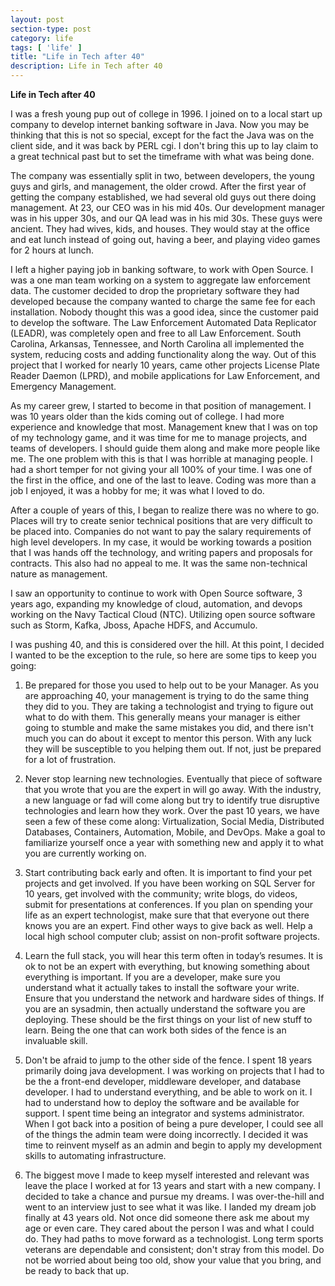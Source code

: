 ```yaml
---
layout: post
section-type: post
category: life
tags: [ 'life' ]
title: "Life in Tech after 40"
description: Life in Tech after 40
---
```


**Life in Tech after 40**

I was a fresh young pup out of college in 1996.  I joined on to a local start up company to develop internet banking software in Java.  Now you may be thinking that this is not so special, except for the fact the Java was on the client side, and it was back by PERL cgi.  I don't bring this up to lay claim to a great technical past but to set the timeframe with what was being done.

The company was essentially split in two, between developers, the young guys and girls, and management, the older crowd.  After the first year of getting the company established, we had several old guys out there doing management.  At 23,
 our CEO was in his mid 40s.  Our development manager was in his upper 30s, and our QA lead was in his mid 30s.  These guys were ancient.  They had wives, kids, and houses.  They would stay at the office and eat lunch instead of going out, having a beer, and playing video games for 2 hours at lunch.  

I left a higher paying job in banking software, to work with Open Source.  I was a one man team working on a system to aggregate law enforcement data.  The customer decided to drop the proprietary software they had developed because the company wanted to charge the same fee for each installation.  Nobody thought this was a good idea, since the customer paid to develop the software.  The Law Enforcement Automated Data Replicator (LEADR), was completely open and free to all Law Enforcement.  South Carolina, Arkansas, Tennessee, and North Carolina all implemented the system, reducing costs and adding functionality along the way.  Out of this project that I worked for nearly 10 years, came other projects License Plate Reader Daemon (LPRD), and mobile applications for Law Enforcement, and Emergency Management. 

 As my career grew, I started to become in that position of management.  I was 10 years older than the kids coming out of college.  I had more experience and knowledge that most.   Management knew that I was on top of my technology game, and it was time for me to manage projects, and teams of developers.  I should guide them along and make more people like
  me.   The one problem with this is that I was horrible at managing people.  I had a short temper for not giving your all 100% of your time.  I was one of the first in the office, and one of the last to leave.  Coding was more than a job I enjoyed, it was a hobby for me; it was what I loved to do.


  After a couple of years of this, I began to realize there was no where to go.  Places will try to create senior technical positions that are very difficult to be placed into.  Companies do not want to pay the salary requirements of high level developers.  In my case, it would be working towards a position that I was hands off the technology, and writing papers and proposals for contracts.  This also had no appeal to me.  It was the same non-technical nature as management.

I saw an opportunity to continue to work with Open Source software, 3 years ago, expanding my knowledge of cloud, automation, and devops working on the Navy Tactical Cloud (NTC).  Utilizing open source software such as Storm, Kafka, Jboss, Apache HDFS, and Accumulo.

I was pushing 40, and this is considered over the hill.  At this point, I decided I wanted to be the exception to the rule, so here are some tips to keep you going:

1.  Be prepared for those you used to help out to be your Manager.  As you are approaching 40, your management is trying to do the same thing they did to you.  They are taking a technologist and trying to figure out what to do with them.  This generally means your manager is either going to stumble and make the same mistakes you did, and there isn't much you can do about it except to mentor this person.  With any luck they will be susceptible to you helping them out.  If not, just be prepared for a lot of frustration.

2.  Never stop learning new technologies.  Eventually that piece of software that you wrote that you are the expert in will go away.  With the industry, a new language or fad will come along but try to identify true disruptive technologies and learn how they work.  Over the past 10 years, we have seen a few of these come along: Virtualization, Social Media, Distributed Databases, Containers, Automation, Mobile, and DevOps.  Make a goal to familiarize yourself once a year with something new and apply it to what you are currently working on.

3.  Start contributing back early and often.  It is important to find your pet projects and get involved.  If you have been working on SQL Server for 10 years, get involved with the community; write blogs, do videos, submit for presentations at conferences.  If you plan on spending your life as an expert technologist, make sure that that everyone out there knows you are an expert.  Find other ways to give back as well.  Help a local high school computer club; assist on non-profit software projects.  

4.  Learn the full stack, you will hear this term often in today’s resumes.   It is ok to not be an expert with everything, but knowing something about everything is important.  If you are a developer, make sure you understand what it actually takes to install the software your write.  Ensure that you understand the network and hardware sides of things.  If you are an sysadmin, then actually understand the software you are deploying.  These should be the first things on your list of new stuff to learn.  Being the one that can work both sides of the fence is an invaluable skill.

5. Don't be afraid to jump to the other side of the fence.  I spent 18 years primarily doing java development.  I was working on projects that I had to be the a front-end developer, middleware developer, and database developer.  I had to understand everything, and be able to work on it.  I had to understand how to deploy the software and be available for support.  I spent time being an integrator and systems administrator.  When I got back into a position of being a pure developer, I could see all of the things the admin team were doing incorrectly.  I decided it was time to reinvent myself as an admin and begin to apply my development skills to automating infrastructure.  

6. The biggest move I made to keep myself interested and relevant was leave the place I worked at for 13 years and start with a new company.  I decided to take a chance and pursue my dreams.  I was over-the-hill and went to an interview just to see what it was like.  I landed my dream job finally at 43 years old.  Not once did someone there ask me about my age or even care.  They cared about the person I was and what I could do.  They had paths to move forward as a technologist.   Long term sports veterans are dependable and consistent; don't stray from this model.  Do not be worried about being too old, show your value that you bring, and be ready to back that up.
